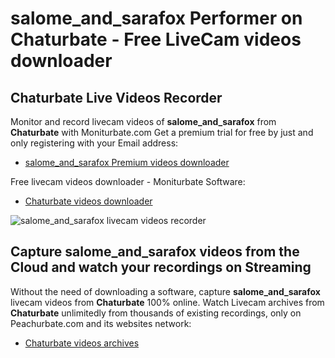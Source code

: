 # salome_and_sarafox Performer on Chaturbate - Free LiveCam videos downloader

## Chaturbate Live Videos Recorder

Monitor and record livecam videos of **salome_and_sarafox** from **Chaturbate** with Moniturbate.com
Get a premium trial for free by just and only registering with your Email address:
* [salome_and_sarafox Premium videos downloader](https://moniturbate.com/request-demo-licence-key.html)

Free livecam videos downloader - Moniturbate Software:
* [Chaturbate videos downloader](https://moniturbate.com/moniturbate-download-software.html)

![salome_and_sarafox livecam videos recorder](https://peachurnet.com/templates/moniturbate-software.png)


## Capture salome_and_sarafox videos from the Cloud and watch your recordings on Streaming

Without the need of downloading a software, capture **salome_and_sarafox** livecam videos from **Chaturbate** 100% online.
Watch Livecam archives from **Chaturbate** unlimitedly from thousands of existing recordings, only on Peachurbate.com and its websites network:
* [Chaturbate videos archives](https://peachurnet.com/)